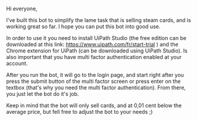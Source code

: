 Hi everyone,

I've built this bot to simplify the lame task that is selling steam cards, and is working great so far. I hope you can put this bot into 
good use.

In order to use it you need to install UiPath Studio (the free edition can be downloaded at this link: 
https://www.uipath.com/fr/start-trial ) and the Chrome extension for UiPath (can be downloaded using UiPath Studio). Is also important
that you have multi factor authentication enabled at your account.

After you run the bot, it will go to the login page, and start right after you press the submit button of the multi factor screen or press
enter on the textbox (that's why you need the multi factor authentication). From there, you just let the bot do it's job.

Keep in mind that the bot will only sell cards, and at 0,01 cent below the average price, but fell free to adjust the bot to your needs ;)

